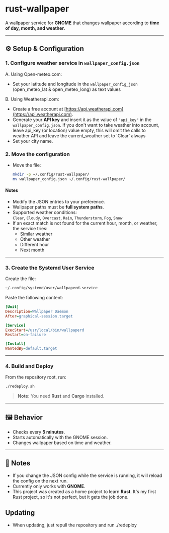 # rust-wallpaper

A wallpaper service for **GNOME** that changes wallpaper according to **time of day, month, and weather**.

---

## ⚙️ Setup & Configuration

### 1. Configure weather service in `wallpaper_config.json`

A. Using Open-meteo.com:
- Set your latitude and longitude in the `wallpaper_config_json` (open_meteo_lat & open_meteo_long) as text values

B. Using Weatherapi.com:
- Create a free account at [https://api.weatherapi.com](https://api.weatherapi.com).
- Generate your **API key** and insert it as the value of `"api_key"` in the `wallpaper_config.json`. If you don't want to take weather into account, leave api_key (or location) value empty, this will omit the calls to weather API and leave the current_weather set to 'Clear' always
- Set your city name.

### 2. Move the configuration

- Move the file:

  ```bash
  mkdir -p ~/.config/rust-wallpaper/
  mv wallpaper_config.json ~/.config/rust-wallpaper/
  ```

#### Notes

- Modify the JSON entries to your preference.
- Wallpaper paths must be **full system paths**.
- Supported weather conditions:  
  `Clear`, `Cloudy`, `Overcast`, `Rain`, `Thunderstorm`, `Fog`, `Snow`
- If an exact match is not found for the current hour, month, or weather, the service tries:
  - Similar weather
  - Other weather
  - Different hour
  - Next month

---

### 3. Create the Systemd User Service

Create the file:

```bash
~/.config/systemd/user/wallpaperd.service
```

Paste the following content:

```ini
[Unit]
Description=Wallpaper Daemon
After=graphical-session.target

[Service]
ExecStart=/usr/local/bin/wallpaperd
Restart=on-failure

[Install]
WantedBy=default.target
```

---

### 4. Build and Deploy

From the repository root, run:

```bash
./redeploy.sh
```

> **Note:** You need **Rust** and **Cargo** installed.

---

## 🖼️ Behavior

- Checks every **5 minutes**.
- Starts automatically with the GNOME session.
- Changes wallpaper based on time and weather.

---

## 📝 Notes

- If you change the JSON config while the service is running, it will reload the config on the next run.
- Currently only works with **GNOME**.
- This project was created as a home project to learn **Rust**. It's my first Rust project, so it's not perfect, but it gets the job done.

## Updating

- When updating, just repull the repository and run ./redeploy
